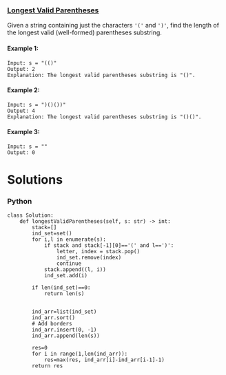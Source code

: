 ### [Longest Valid Parentheses](https://leetcode.com/problems/longest-valid-parentheses/) <br>

Given a string containing just the characters `'('` and `')'`, find the length of the longest valid (well-formed) parentheses substring.



#### Example 1:

```
Input: s = "(()"
Output: 2
Explanation: The longest valid parentheses substring is "()".

```

#### Example 2:

```
Input: s = ")()())"
Output: 4
Explanation: The longest valid parentheses substring is "()()".

```

#### Example 3:

```
Input: s = ""
Output: 0

```


# Solutions

### Python
```
class Solution:
    def longestValidParentheses(self, s: str) -> int:
        stack=[]
        ind_set=set()
        for i,l in enumerate(s):
            if stack and stack[-1][0]=='(' and l==')':
                letter, index = stack.pop()
                ind_set.remove(index)
                continue
            stack.append((l, i))
            ind_set.add(i)
    
        if len(ind_set)==0:
            return len(s)
        
        
        ind_arr=list(ind_set)
        ind_arr.sort()
        # Add borders
        ind_arr.insert(0, -1)
        ind_arr.append(len(s))
            
        res=0
        for i in range(1,len(ind_arr)):
            res=max(res, ind_arr[i]-ind_arr[i-1]-1)
        return res

```
